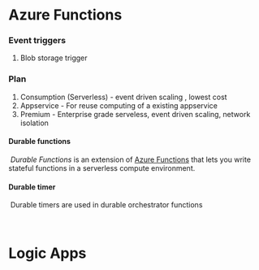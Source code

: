 # Azure Functions





### Event triggers

1. Blob storage trigger 

### Plan

1. Consumption (Serverless) - event driven scaling , lowest cost
2. Appservice - For reuse computing of a existing appservice
3. Premium  - Enterprise grade serveless, event driven scaling, network isolation



#### 	Durable functions

​	*Durable Functions* is an extension of [Azure Functions](https://docs.microsoft.com/en-us/azure/azure-functions/functions-overview) that lets you write stateful functions in a serverless compute environment.



#### 	Durable timer

​		Durable timers are used in durable orchestrator functions 

​		

# Logic Apps

